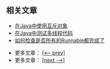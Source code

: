 ## 相关文章

+ [在Java中使用互斥对象](docs/在Java中使用互斥对象.md)
+ [在Java中测试多线程代码](docs/在Java中测试多线程代码.md)
+ [如何检查是否所有的Runnable都完成了](docs/如何检查是否所有的Runnables都完成了.md)

- 更多文章： [[<-- prev]](../java-concurrency-1/README.md)
- 更多文章： [[next -->]](../java-concurrency-simple/README.md)